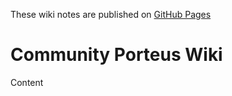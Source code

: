 These wiki notes are published on [GitHub Pages](https://rychphd.github.io/PorteusWiki/)

# Community Porteus Wiki

 Content
